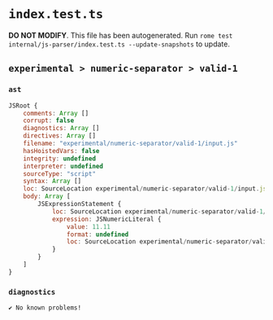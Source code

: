 # `index.test.ts`

**DO NOT MODIFY**. This file has been autogenerated. Run `rome test internal/js-parser/index.test.ts --update-snapshots` to update.

## `experimental > numeric-separator > valid-1`

### `ast`

```javascript
JSRoot {
	comments: Array []
	corrupt: false
	diagnostics: Array []
	directives: Array []
	filename: "experimental/numeric-separator/valid-1/input.js"
	hasHoistedVars: false
	integrity: undefined
	interpreter: undefined
	sourceType: "script"
	syntax: Array []
	loc: SourceLocation experimental/numeric-separator/valid-1/input.js 1:0-1:7
	body: Array [
		JSExpressionStatement {
			loc: SourceLocation experimental/numeric-separator/valid-1/input.js 1:0-1:7
			expression: JSNumericLiteral {
				value: 11.11
				format: undefined
				loc: SourceLocation experimental/numeric-separator/valid-1/input.js 1:0-1:7
			}
		}
	]
}
```

### `diagnostics`

```
✔ No known problems!

```
